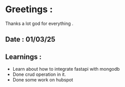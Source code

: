 # Greetings :
 Thanks a lot god for everything . 

## Date : 01/03/25 

## Learnings : 
 - Learn about how to integrate fastapi with mongodb 
 - Done crud operation in it.
 - Done some work on hubspot
